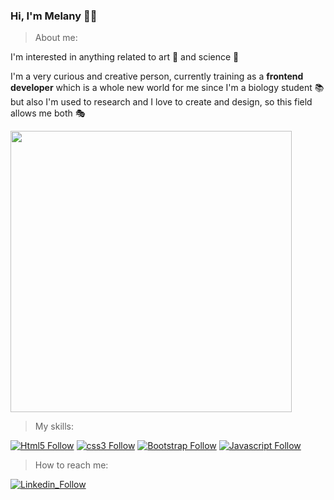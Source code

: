 ### Hi, I'm Melany 👋🏼

> About me:

I'm interested in anything related to art 🎨 and science 🧬


I'm a very curious and creative person, currently training as a **frontend developer** which is a whole new world for me since I'm a biology student 📚 but also I'm used to research and I love to create and design, so this field allows me both 🎭

<img width="450" src="https://c.tenor.com/4ryx66tWEhcAAAAd/pixel-study.gif"><img/>


> My skills: 

[![Html5 Follow](https://img.shields.io/badge/HTML5-E34F26?style=for-the-badge&logo=html5&logoColor=white)]()
[![css3 Follow](https://img.shields.io/badge/CSS3-1572B6?style=for-the-badge&logo=css3&logoColor=white)]()
[![Bootstrap Follow](https://img.shields.io/badge/Bootstrap-563D7C?style=for-the-badge&logo=bootstrap&logoColor=white)]()
[![Javascript Follow](https://img.shields.io/badge/JavaScript-F7DF1E?style=for-the-badge&logo=javascript&logoColor=black)]()


> How to reach me:

[![Linkedin_Follow](https://img.shields.io/badge/LinkedIn-0077B5?style=for-the-badge&logo=linkedin&logoColor=white)](https://www.linkedin.com/in/melany-molina-verd%C3%BAn-126259240/)
